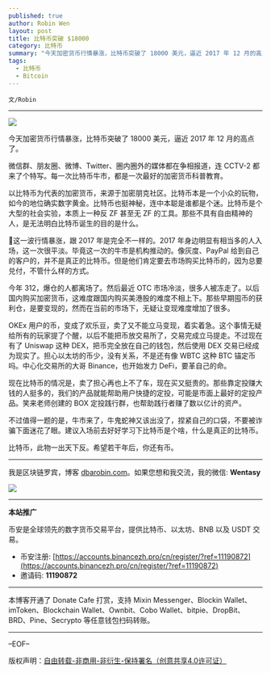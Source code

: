 ```yaml
---
published: true
author: Robin Wen
layout: post
title: 比特币突破 $18000
category: 比特币
summary: "今天加密货币行情暴涨，比特币突破了 18000 美元，逼近 2017 年 12 月的高点了。微信群、朋友圈、微博、Twitter、圈内圈外的媒体都在争相报道，连 CCTV-2 都来了个特写。每一次比特币牛市，都是一次最好的加密货币科普教育。现在比特币的情况是，卖了担心再也上不了车，现在买又挺贵的。那些靠定投赚大钱的人挺多的，我们的产品就能帮助用户快捷的定投，可能是市面上最好的定投产品。笑来老师创建的 BOX 定投践行群，也帮助践行者赚了数以亿计的资产。比特币，此物一出天下反。希望若干年后，你还有币。"
tags:
  - 比特币
  - Bitcoin
---
```


`文/Robin`

***

![](https://cdn.dbarobin.com/mwtevcp.png)

今天加密货币行情暴涨，比特币突破了 18000 美元，逼近 2017 年 12 月的高点了。

微信群、朋友圈、微博、Twitter、圈内圈外的媒体都在争相报道，连 CCTV-2 都来了个特写。每一次比特币牛市，都是一次最好的加密货币科普教育。

以比特币为代表的加密货币，来源于加密朋克社区。比特币本是一个小众的玩物，如今的地位确实数字黄金。比特币也挺神秘，连中本聪是谁都是个迷。比特币是个大型的社会实验，本质上一种反 ZF 甚至无 ZF 的工具。那些不具有自由精神的人，是无法明白比特币诞生的目的是什么。

这一波行情暴涨，跟 2017 年是完全不一样的。2017 年身边明显有相当多的人入场，这一次很平淡。毕竟这一次的牛市是机构推动的。像灰度、PayPal 给到自己的客户的，并不是真正的比特币。但是他们肯定要去市场购买比特币的，因为总要兑付，不管什么样的方式。

今年 312，爆仓的人都离场了。然后最近 OTC 市场冷淡，很多人被冻走了。以后国内购买加密货币，这难度跟国内购买美港股的难度不相上下。那些早期囤币的获利仓，是要变现的，然而在当前的市场下，无疑让变现难度增加了很多。

OKEx 用户的币，变成了欢乐豆，卖了又不能立马变现，着实着急。这个事情无疑给所有的玩家提了个醒，以后不能把币放交易所了，交易完成立马提走。不过现在有了 Uniswap 这种 DEX，把币完全放在自己的钱包，然后使用 DEX 交易已经成为现实了。担心以太坊的币少，没有关系，不是还有像 WBTC 这种 BTC 锚定币吗。中心化交易所的大哥 Binance，也开始发力 DeFi，要革自己的命。

现在比特币的情况是，卖了担心再也上不了车，现在买又挺贵的。那些靠定投赚大钱的人挺多的，我们的产品就能帮助用户快捷的定投，可能是市面上最好的定投产品。笑来老师创建的 BOX 定投践行群，也帮助践行者赚了数以亿计的资产。

不过值得一题的是，牛市来了，牛鬼蛇神又该出没了，捏紧自己的口袋，不要被诈骗下面迷花了眼。建议入场前去好好学习下比特币是个啥，什么是真正的比特币。

比特币，此物一出天下反。希望若干年后，你还有币。

***

我是区块链罗宾，博客 [dbarobin.com](https://dbarobin.com/)。如果您想和我交流，我的微信: **Wentasy**

![](https://cdn.dbarobin.com/v4yywe2.png)

***

**本站推广**

币安是全球领先的数字货币交易平台，提供比特币、以太坊、BNB 以及 USDT 交易。

* 币安注册: [https://accounts.binancezh.pro/cn/register/?ref=11190872](https://accounts.binancezh.pro/cn/register/?ref=11190872)
* 邀请码: **11190872**

***

本博客开通了 Donate Cafe 打赏，支持 Mixin Messenger、Blockin Wallet、imToken、Blockchain Wallet、Ownbit、Cobo Wallet、bitpie、DropBit、BRD、Pine、Secrypto 等任意钱包扫码转账。

<center>
    <div class="--donate-button"
         data-button-id="f8b9df0d-af9a-460d-8258-d3f435445075"
    ></div>
</center>

***

–EOF–

版权声明：[自由转载-非商用-非衍生-保持署名（创意共享4.0许可证）](http://creativecommons.org/licenses/by-nc-nd/4.0/deed.zh)